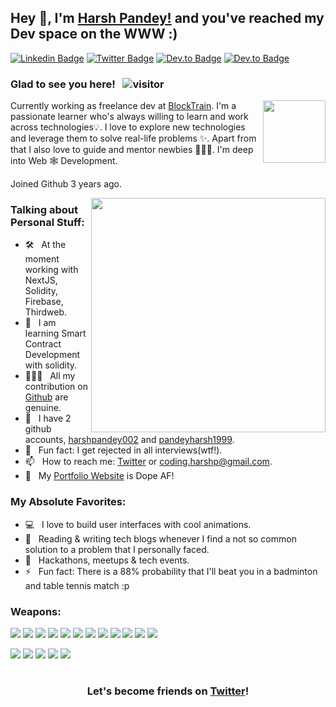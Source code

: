 ## Hey 👋, I'm [Harsh Pandey!](https://www.harshkumarpandey.com/) and you've reached my Dev space on the WWW :)

<!-- [![Website Badge](https://img.shields.io/badge/Website-3b5998?style=flat-square&logo=google-chrome&logoColor=white)](https://www.harshkumarpandey.com/) -->

[![Linkedin Badge](https://img.shields.io/badge/LinkedIn-0077B5?style=for-the-badge&logo=linkedin&logoColor=white)](https://www.linkedin.com/in/harshpandey002/)
[![Twitter Badge](https://img.shields.io/badge/Twitter-1DA1F2?style=for-the-badge&logo=twitter&logoColor=white)](https://twitter.com/harshpandey002)
[![Dev.to Badge](https://img.shields.io/badge/Instagram-E1306C?style=for-the-badge&logo=instagram&logoColor=white)](https://www.instagram.com/harshpandey_002/)
[![Dev.to Badge](https://img.shields.io/badge/Portfolio-030303?style=for-the-badge&logo=HumbleBundle&logoColor=white)](https://www.harshkumarpandey.com/)

### Glad to see you here! &nbsp; ![visitor](https://visitor-badge.glitch.me/badge?page_id=harshpandey002.harshpandey002&style=flat-square&color=0088cc)

<img align="right" width="100" alt="" src="assets/rzp.gif" />

Currently working as freelance dev at [BlockTrain](https://www.blocktrain.info/). I'm a passionate learner who's always willing to learn and work across technologies💡. I love to explore new technologies and leverage them to solve real-life problems ✨. Apart from that I also love to guide and mentor newbies 👨🏻‍💻. I'm deep into Web 🕸️ Development.

Joined Github 3 years ago.

<img align="right" width="375" alt="" src="https://media.giphy.com/media/QN6NnhbgfOpoI/giphy.gif" />

### Talking about Personal Stuff:

- 🛠 &nbsp; At the moment working with NextJS, Solidity, Firebase, Thirdweb.
- 👀 &nbsp; I am learning Smart Contract Development with solidity.
- 👨🏻‍💻 &nbsp; All my contribution on [Github](https://github.com/harshpandey002) are genuine.
- 📝 &nbsp; I have 2 github accounts, [harshpandey002](https://github.com/harshpandey002) and [pandeyharsh1999](https://github.com/pandeyharsh1999).
- 👾 &nbsp; Fun fact: I get rejected in all interviews(wtf!).
- 📫 &nbsp; How to reach me: [Twitter](https://twitter.com/harshpandey002) or coding.harshp@gmail.com.
- 🚀 &nbsp; My [Portfolio Website](https://www.harshkumarpandey.com/) is Dope AF!
<!-- - 💬 &nbsp; Ask me about anything [here](https://github.com/bhatvikrant/bhatVikrant/issues/1)! I am happy to help. -->
<!-- - 📝 &nbsp; Checkout my [Resume](https://github.com/bhatvikrant/bhatvikrant/blob/master/resume.pdf). (Haven't update it in a while, but here you go) -->
### My Absolute Favorites:

- 💻 &nbsp; I love to build user interfaces with cool animations.
- 📰 &nbsp; Reading & writing tech blogs whenever I find a not so common solution to a problem that I personally faced.
- 🍕 &nbsp; Hackathons, meetups & tech events.
- ⚡ &nbsp; Fun fact: There is a 88% probability that I'll beat you in a badminton and table tennis match :p

### Weapons:

<a href="#"><img src="https://img.shields.io/badge/HTML5-red?style=for-the-badge&logo=html5&labelColor=black&color=E34F26"/></a>
<a href="#"><img src="https://img.shields.io/badge/CSS3-white?style=for-the-badge&logo=css3&logoColor=1572B6&labelColor=black&color=1572B6" /></a>
<a href="#"><img src="https://img.shields.io/badge/Javascript-yellow?style=for-the-badge&logo=javascript&labelColor=black&color=c89100"/></a>
<a href="#"><img src="https://img.shields.io/badge/MongoDB-green?style=for-the-badge&logo=mongodb&labelColor=black&color=409040"/></a>
<a href="#"><img src="https://img.shields.io/badge/Express-black?style=for-the-badge&logo=express&labelColor=black&color=1f1f1f"/></a>
<a href="#"><img src="https://img.shields.io/badge/React-blue?style=for-the-badge&logo=react&labelColor=black&color=3a8296"/></a>
<a href="#"><img src="https://img.shields.io/badge/Node.JS-blue?style=for-the-badge&logo=node.js&logoColor=lime&labelColor=black&color=236b23"/></a>
<a href="#"><img src="https://img.shields.io/badge/Tailwind%20CSS-black?style=for-the-badge&logo=tailwindcss&labelColor=black&color=1CA1B8"/></a>
<a href="#"><img src="https://img.shields.io/badge/Next.js-black?style=for-the-badge&logo=Next.js&&logoColor=white&labelColor=black&color=2E2E2E"/></a>
<a href="#"><img src="https://img.shields.io/badge/Etherjs-black?style=for-the-badge&logo=ethereum&&logoColor=white&labelColor=black&color=white"/></a>
<a href="#"><img src="https://img.shields.io/badge/Solidity-black?style=for-the-badge&logo=solidity&&logoColor=white&labelColor=black&color=white"/></a>
<a href="#"><img src="https://img.shields.io/badge/Hardhat-black?style=for-the-badge&logo=hardhat&&logoColor=white&labelColor=black&color=white"/></a>


<a href="#"><img src="https://img.shields.io/badge/Git-red?style=for-the-badge&logo=git&labelColor=black&color=red"/></a>
<a href="#"><img src="https://img.shields.io/badge/GitHub-black?style=for-the-badge&logo=github&labelColor=black&color=181717"/></a>
<a href="#"><img src="https://img.shields.io/badge/VSCode-cyan?style=for-the-badge&logo=visual%20studio%20code&labelColor=00497a&color=007ACC"/></a>
<a href="#"><img src="https://img.shields.io/badge/Postman-orange?style=for-the-badge&logo=postman&labelColor=black&color=ff4704"/></a>
<a href="#"><img src="https://img.shields.io/badge/Figma-pink?style=for-the-badge&logo=figma&labelColor=black&color=eb3471"/></a>

#

<div align="center">

### Let's become friends on [Twitter](https://twitter.com/harshpandey002)!

</div>
